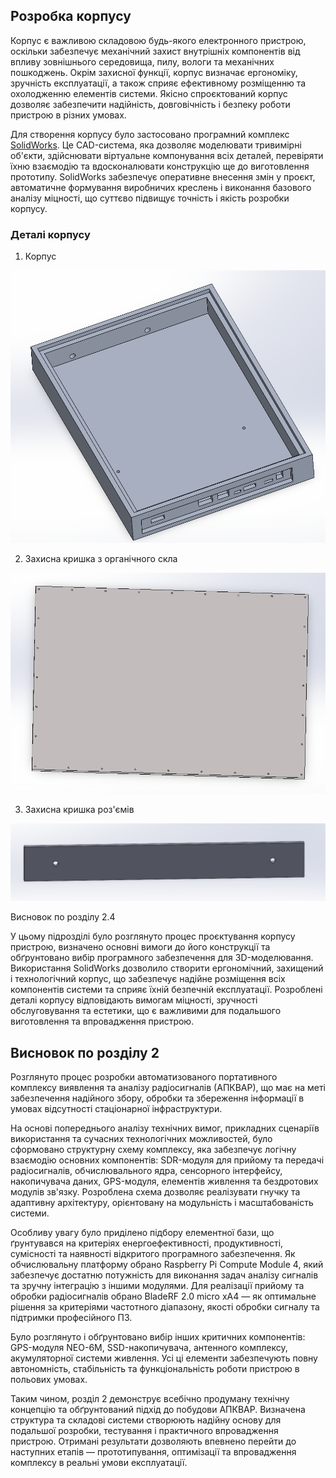 ##  Розробка корпусу

Корпус є важливою складовою будь-якого електронного пристрою, оскільки забезпечує механічний захист внутрішніх компонентів від впливу зовнішнього середовища, пилу, вологи та механічних пошкоджень. Окрім захисної функції, корпус визначає ергономіку, зручність експлуатації, а також сприяє ефективному розміщенню та охолодженню елементів системи. Якісно спроєктований корпус дозволяє забезпечити надійність, довговічність і безпеку роботи пристрою в різних умовах.

Для створення корпусу було застосовано програмний комплекс [SolidWorks](https://www.solidworks.com/). Це CAD-система, яка дозволяє моделювати тривимірні об'єкти, здійснювати віртуальне компонування всіх деталей, перевіряти їхню взаємодію та вдосконалювати конструкцію ще до виготовлення прототипу. SolidWorks забезпечує оперативне внесення змін у проєкт, автоматичне формування виробничих креслень і виконання базового аналізу міцності, що суттєво підвищує точність і якість розробки корпусу.

### Деталі корпусу

1. Корпус 

![3Д вигляд боксу w=15](imgs/Solid/Box.png)

2. Захисна кришка з органічного скла

![Захист екрану w=15](imgs/Solid/Top.png)

3. Захисна кришка роз'ємів

![Захист роз'ємів w=15](imgs/image-56.png)

Висновок по розділу 2.4

У цьому підрозділі було розглянуто процес проєктування корпусу пристрою, визначено основні вимоги до його конструкції та обґрунтовано вибір програмного забезпечення для 3D-моделювання. Використання SolidWorks дозволило створити ергономічний, захищений і технологічний корпус, що забезпечує надійне розміщення всіх компонентів системи та сприяє їхній безпечній експлуатації. Розроблені деталі корпусу відповідають вимогам міцності, зручності обслуговування та естетики, що є важливими для подальшого виготовлення та впровадження пристрою.

## Висновок по розділу  2

Розглянуто процес розробки автоматизованого портативного комплексу виявлення та аналізу радіосигналів (АПКВАР), що має на меті забезпечення надійного збору, обробки та збереження інформації в умовах відсутності стаціонарної інфраструктури.

На основі попереднього аналізу технічних вимог, прикладних сценаріїв використання та сучасних технологічних можливостей, було сформовано структурну схему комплексу, яка забезпечує логічну взаємодію основних компонентів: SDR-модуля для прийому та передачі радіосигналів, обчислювального ядра, сенсорного інтерфейсу, накопичувача даних, GPS-модуля, елементів живлення та бездротових модулів зв'язку. Розроблена схема дозволяє реалізувати гнучку та адаптивну архітектуру, орієнтовану на модульність і масштабованість системи.

Особливу увагу було приділено підбору елементної бази, що ґрунтувався на критеріях енергоефективності, продуктивності, сумісності та наявності відкритого програмного забезпечення. Як обчислювальну платформу обрано Raspberry Pi Compute Module 4, який забезпечує достатню потужність для виконання задач аналізу сигналів та зручну інтеграцію з іншими модулями. Для реалізації прийому та обробки радіосигналів обрано BladeRF 2.0 micro xA4 — як оптимальне рішення за критеріями частотного діапазону, якості обробки сигналу та підтримки професійного ПЗ.

Було розглянуто і обґрунтовано вибір інших критичних компонентів: GPS-модуля NEO-6M, SSD-накопичувача, антенного комплексу, акумуляторної системи живлення. Усі ці елементи забезпечують повну автономність, стабільність та функціональність роботи пристрою в польових умовах.

Таким чином, розділ 2 демонструє всебічно продуману технічну концепцію та обґрунтований підхід до побудови АПКВАР. Визначена структура та складові системи створюють надійну основу для подальшої розробки, тестування і практичного впровадження пристрою. Отримані результати дозволяють впевнено перейти до наступних етапів — прототипування, оптимізації та впровадження комплексу в реальні умови експлуатації.